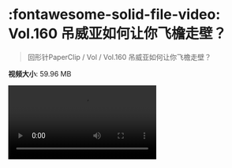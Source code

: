 # :fontawesome-solid-file-video: Vol.160 吊威亚如何让你飞檐走壁？

> 回形针PaperClip / Vol / Vol.160 吊威亚如何让你飞檐走壁？

**视频大小**: 59.96 MB

<div class="video"><video src="https://file.hsyhx.top/archive/回形针PaperClip/Vol/Vol.160 吊威亚如何让你飞檐走壁？.mp4" controls preload>🤔 您的浏览器不支持 video 标签</video></div>